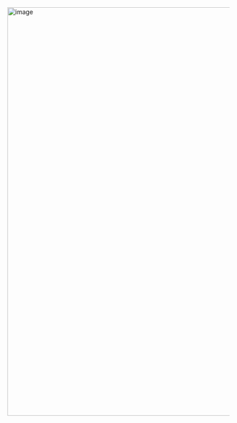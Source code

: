 <img width="1907" height="927" alt="image" src="https://github.com/user-attachments/assets/4f204494-8cf8-4d35-8393-79257b528c7e" />
